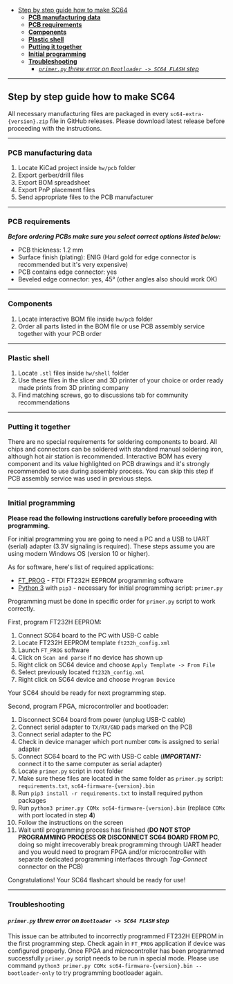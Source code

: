 - [Step by step guide how to make SC64](#step-by-step-guide-how-to-make-sc64)
  - [**PCB manufacturing data**](#pcb-manufacturing-data)
  - [**PCB requirements**](#pcb-requirements)
  - [**Components**](#components)
  - [**Plastic shell**](#plastic-shell)
  - [**Putting it together**](#putting-it-together)
  - [**Initial programming**](#initial-programming)
  - [**Troubleshooting**](#troubleshooting)
    - [*`primer.py` threw error on `Bootloader -> SC64 FLASH` step*](#primerpy-threw-error-on-bootloader---sc64-flash-step)

---

## Step by step guide how to make SC64

All necessary manufacturing files are packaged in every `sc64-extra-{version}.zip` file in GitHub releases.
Please download latest release before proceeding with the instructions.

---

### **PCB manufacturing data**

   1. Locate KiCad project inside `hw/pcb` folder
   2. Export gerber/drill files
   3. Export BOM spreadsheet
   4. Export PnP placement files
   5. Send appropriate files to the PCB manufacturer

---

### **PCB requirements**

***Before ordering PCBs make sure you select correct options listed below:***

  - PCB thickness: 1.2 mm
  - Surface finish (plating): ENIG (Hard gold for edge connector is recommended but it's very expensive)
  - PCB contains edge connector: yes
  - Beveled edge connector: yes, 45° (other angles also should work OK)

---

### **Components**

  1. Locate interactive BOM file inside `hw/pcb` folder
  2. Order all parts listed in the BOM file or use PCB assembly service together with your PCB order

---

### **Plastic shell**

  1. Locate `.stl` files inside `hw/shell` folder
  2. Use these files in the slicer and 3D printer of your choice or order ready made prints from 3D printing company
  3. Find matching screws, go to discussions tab for community recommendations

---

### **Putting it together**

There are no special requirements for soldering components to board.
All chips and connectors can be soldered with standard manual soldering iron, although hot air station is recommended.
Interactive BOM has every component and its value highlighted on PCB drawings and it's strongly recommended to use during assembly process.
You can skip this step if PCB assembly service was used in previous steps.

---

### **Initial programming**

**Please read the following instructions carefully before proceeding with programming.**

For initial programming you are going to need a PC and a USB to UART (serial) adapter (3.3V signaling is required).
These steps assume you are using modern Windows OS (version 10 or higher).

As for software, here's list of required applications:
 - [FT_PROG](https://ftdichip.com/utilities/#ft_prog) - FTDI FT232H EEPROM programming software
 - [Python 3](https://www.python.org/downloads/) with `pip3` - necessary for initial programming script: `primer.py`

Programming must be done in specific order for `primer.py` script to work correctly.

First, program FT232H EEPROM:
 1. Connect SC64 board to the PC with USB-C cable
 2. Locate FT232H EEPROM template `ft232h_config.xml`
 3. Launch `FT_PROG` software
 4. Click on `Scan and parse` if no device has shown up
 5. Right click on SC64 device and choose `Apply Template -> From File`
 6. Select previously located `ft232h_config.xml`
 7. Right click on SC64 device and choose `Program Device`

Your SC64 should be ready for next programming step.

Second, program FPGA, microcontroller and bootloader:
 1. Disconnect SC64 board from power (unplug USB-C cable)
 2. Connect serial adapter to `TX/RX/GND` pads marked on the PCB
 3. Connect serial adapter to the PC
 4. Check in device manager which port number `COMx` is assigned to serial adapter
 5. Connect SC64 board to the PC with USB-C cable (***IMPORTANT:*** connect it to the same computer as serial adapter)
 6. Locate `primer.py` script in root folder
 7. Make sure these files are located in the same folder as `primer.py` script: `requirements.txt`, `sc64-firmware-{version}.bin`
 8. Run `pip3 install -r requirements.txt` to install required python packages
 9. Run `python3 primer.py COMx sc64-firmware-{version}.bin` (replace `COMx` with port located in step **4**)
 10. Follow the instructions on the screen
 11. Wait until programming process has finished (**DO NOT STOP PROGRAMMING PROCESS OR DISCONNECT SC64 BOARD FROM PC**, doing so might irrecoverably break programming through UART header and you would need to program FPGA and/or microcontroller with separate dedicated programming interfaces through *Tag-Connect* connector on the PCB)

Congratulations! Your SC64 flashcart should be ready for use!

---

### **Troubleshooting**

#### *`primer.py` threw error on `Bootloader -> SC64 FLASH` step*

This issue can be attributed to incorrectly programmed FT232H EEPROM in the first programming step.
Check again in `FT_PROG` application if device was configured properly.
Once FPGA and microcontroller has been programmed successfully `primer.py` script needs to be run in special mode.
Please use command `python3 primer.py COMx sc64-firmware-{version}.bin --bootloader-only` to try programming bootloader again.
